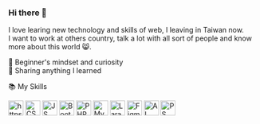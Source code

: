 ### Hi there 👋

<!--
- 🌱 I’m currently learning ...
- 👯 I’m looking to collaborate on ...
- 🤔 I’m looking for help with ...
- 💬 Ask me about ...
- 📫 How to reach me: ...
- 😄 Pronouns: ...
- ⚡ Fun fact: ...
-->

I love learing new technology and skills of web, I leaving in Taiwan now.  
I want to work at others country, talk a lot with all sort of people and know more about this world 😸.  


🍏 Beginner's mindset and curiosity  
🙌 Sharing anything I learned  

<!-- 🔭 Goals of 2023  
I want to learn English. Now I watch English youtube channels and articles everyday and write English articles about program technology each week,   
I hope I can prepared in 2023 💪. I also want to contribute more open source projects make I can improve my skills of program.  

🧠 That I know and use   -->



📚 My Skills      
<!-- ![My Skills](https://skillicons.dev/icons?i=html,css,js,bootstrap,php,mysql,laravel,figma,ai,ps) -->

<img src="https://cdn.jsdelivr.net/gh/devicons/devicon/icons/html5/html5-original.svg" alt="https://developer.mozilla.org/zh-TW/docs/Web/HTML" width="30" height="30"> 
<img src="https://cdn.jsdelivr.net/gh/devicons/devicon/icons/css3/css3-original.svg" alt="CSS" width="30" height="30"> 
<img src="https://cdn.jsdelivr.net/gh/devicons/devicon/icons/javascript/javascript-original.svg" alt="JS" width="30" height="30"> 
<img src="https://cdn.jsdelivr.net/gh/devicons/devicon/icons/bootstrap/bootstrap-plain.svg" alt="Bootstrap" width="30" height="30"> 
<img src="https://cdn.jsdelivr.net/gh/devicons/devicon/icons/php/php-original.svg" alt="PHP" width="30" height="30"> 
<img src="https://cdn.jsdelivr.net/gh/devicons/devicon/icons/mysql/mysql-original.svg" alt="MySQL" width="30" height="30"> 
<img src="https://cdn.jsdelivr.net/gh/devicons/devicon/icons/laravel/laravel-plain.svg" alt="Laravel" width="30" height="30"> 
<img src="https://cdn.jsdelivr.net/gh/devicons/devicon/icons/figma/figma-original.svg" alt="Figma" width="30" height="30"> 
<img src="https://cdn.jsdelivr.net/gh/devicons/devicon/icons/illustrator/illustrator-plain.svg" alt="AI" width="30" height="30">
<img src="https://cdn.jsdelivr.net/gh/devicons/devicon/icons/photoshop/photoshop-plain.svg" alt="PS" width="30" height="30">






<!-- 🔧 Tool  
Version Control(Git/it-Flow)  
Open Source Projects  
Travis-CI  


💡 Projects  
Loading.....  

🔗 Get in touch  
Personal site:  
Dev.to:  
StackOverflow:  
Medium:    -->
